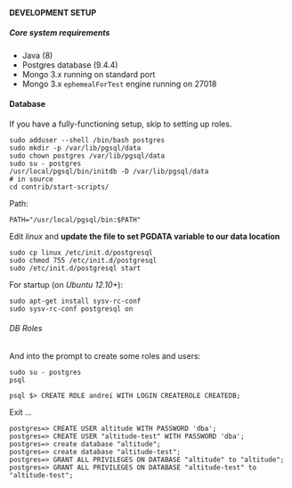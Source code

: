 #### DEVELOPMENT SETUP

##### Core system requirements

* Java (8)
* Postgres database (9.4.4)
* Mongo 3.x running on standard port
* Mongo 3.x `ephemealForTest` engine running on 27018 

#### Database

If you have a fully-functioning setup, skip to setting up roles.

    sudo adduser --shell /bin/bash postgres
    sudo mkdir -p /var/lib/pgsql/data
    sudo chown postgres /var/lib/pgsql/data
    sudo su - postgres
    /usr/local/pgsql/bin/initdb -D /var/lib/pgsql/data
    # in source
    cd contrib/start-scripts/
    
Path:

    PATH="/usr/local/pgsql/bin:$PATH"

Edit _linux_ and **update the file to set PGDATA variable to our data location**
    
    sudo cp linux /etc/init.d/postgresql
    sudo chmod 755 /etc/init.d/postgresql
    sudo /etc/init.d/postgresql start
    
For startup (on _Ubuntu 12.10+_):

    sudo apt-get install sysv-rc-conf
    sudo sysv-rc-conf postgresql on

###### DB Roles

And into the prompt to create some roles and users:
    
    sudo su - postgres
    psql
    
    psql $> CREATE ROLE andrei WITH LOGIN CREATEROLE CREATEDB;
    
Exit ...

    postgres=> CREATE USER altitude WITH PASSWORD 'dba';
    postgres=> CREATE USER "altitude-test" WITH PASSWORD 'dba';
    postgres=> create database "altitude";
    postgres=> create database "altitude-test";
    postgres=> GRANT ALL PRIVILEGES ON DATABASE "altitude" to "altitude";
    postgres=> GRANT ALL PRIVILEGES ON DATABASE "altitude-test" to "altitude-test";
